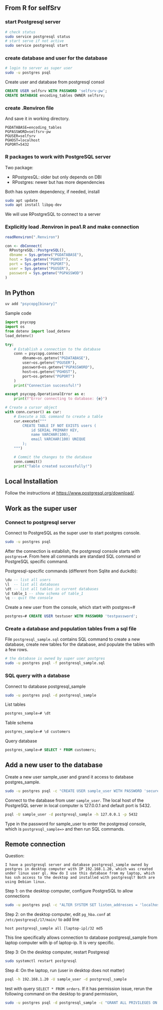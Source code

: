 ## From R for selfSrv

### start Postgresql server

```sh
# check status
sudo service postgresql status
# start serve if not active
sudo service postgresql start
```

### create database and user for the database

```sh
# login to server as super user
sudo -u postgres psql
```

Create user and database from postgresql consol

```sql
CREATE USER selfsrv WITH PASSWORD 'selfsrv-pw';
CREATE DATABASE encoding_tables OWNER selfsrv;
```

### create .Renviron file
And save it in working directory.

```
PGDATABASE=encoding_tables
PGPASSWORD=selfsrv-pw
PGUSER=selfsrv
PGHOST=localhost
PGPORT=5432
```

### R packages to work with PostgreSQL server
Two package: 
- RPostgresQL: older but only depends on DBI
- RPostgres: newer but has more dependencies

Both has system dependency, if needed, install
```sh
sudo apt update
sudo apt install libpq-dev
```

We will use RPostgreSQL to connect to a server


### Explicitly load .Renviron in pea1.R and make connection

```r
readRenviron(".Renviron")

con <- dbConnect(
  RPostgreSQL::PostgreSQL(),
  dbname = Sys.getenv("PGDATABASE"),
  host = Sys.getenv("PGHOST"),
  port = Sys.getenv("PGPORT"),
  user = Sys.getenv("PGUSER"),
  password = Sys.getenv("PGPASSWOD")
)
```

## In Python

```sh
uv add "psycopg[binary]"
```

Sample code
```python
import psycopg
import os
from dotenv import load_dotenv
load_dotenv()

try:
    # Establish a connection to the database
    conn = psycopg.connect(
        dbname=os.getenv("PGDATABASE"),
        user=os.getenv("PGUSER"),
        password=os.getenv("PGPASSWORD"),
        host=os.getenv("PGHOST"),
        port=os.getenv("PGPORT")
    )
    print("Connection successful!")

except psycopg.OperationalError as e:
    print(f"Error connecting to database: {e}")

# Create a cursor object
with conn.cursor() as cur:
    # Execute a SQL command to create a table
    cur.execute("""
        CREATE TABLE IF NOT EXISTS users (
            id SERIAL PRIMARY KEY,
            name VARCHAR(100),
            email VARCHAR(100) UNIQUE
        );
    """)

    # Commit the changes to the database
    conn.commit()
    print("Table created successfully!")
```


## Local Installation

Follow the instructions at https://www.postgresql.org/download/.

## Work as the super user

### Connect to postgresql server

Connect to PostgreSQL as the super user to start postgres console. 
```sh
sudo -u postgres psql
```
After the connection is establish, the postgresql console starts with `postgres=#`. From here all commands are standard SQL command or PostgreSQL specific command.

Postgresql-specific commands (different from Sqlite and duckdb):
```sql
\du -- list all users
\l  -- list all databases
\dt -- list all tables in current databases
\d table_1 -- show schema of table_1
\q -- quit the console
```

Create a new user from the console, which start with postgres=#
```sql
postgres=# CREATE USER testuser WITH PASSWORD 'testpassword';
```


### Create a database and population tables from a sql file

File `postgresql_sample.sql` contains SQL command to create a new database, create new tables for the database, and populate the tables with a few rows. 
```sh
# the database is owned by super user postgres
sudo -u postgres psql -f postgresql_sample.sql
```

### SQL query with a database

Connect to database postgresql_sample
```sh
sudo -u postgres psql -d postgresql_sample
```

List tables
```sql
postgres_sample=# \dt
```

Table schema
```sql
postgres_sample=# \d customers
```

Query database
```sql
postgres_sample=# SELECT * FROM customers;
```

## Add a new user to the database

Create a new user sample_user and grand it access to database postgres_sample.
```sh
sudo -u postgres psql -c "CREATE USER sample_user WITH PASSWORD 'securepassword123'; GRANT CONNECT ON DATABASE postgresql_sample TO sample_user; GRANT ALL PRIVILEGES ON ALL TABLES IN SCHEMA public TO sample_user; GRANT ALL PRIVILEGES ON ALL SEQUENCES IN SCHEMA public TO sample_user;"
```

Connect to the database from user `sample_user`.  The local host of the PostgreSQL server in local computer is 127.0.0.1 and default port is 5432.
```sh
psql -U sample_user -d postgresql_sample -h 127.0.0.1 -p 5432
```

Type in the password for sample_user to enter the postgresql console, which is `postgresql_sample=>` and then run SQL commands.


## Remote connection

Question:
```text
I have a postgresql server and database postgresql_sample owned by postgres in desktop computer with IP 192.168.1.20, which was created under linux user gl. How do I use this database from my laptop, which has ssh access to the desktop and installed with postgresql? Both are using Debian linux.
```

Step 1: on the desktop computer, configure PostgreSQL to allow connections
```sh
sudo -u postgres psql -c "ALTER SYSTEM SET listen_addresses = 'localhost,192.168.1.20';"
```

Step 2: on the desktop computer, edit `pg_hba.conf` at `/etc/postgresql/17/main/` to add line
```
host postgresql_sample all [laptop-ip]/32 md5
```
This line specifically allows connection to database postgresql_sample from laptop computer with ip of laptop-ip. It is very specific.

Step 3: On the desktop computer, restart Postgresql
```sh
sudo systemctl restart postgresql
```

Step 4: On the laptop, run (user in desktop does not matter)
```sh
psql -h 192.168.1.20 -U sample_user -d postgresql_sample
```

test with query `SELECT * FROM orders`. If it has permission issue, rerun the following command on the desktop to grand permission,
```sh
sudo -u postgres psql -d postgresql_sample -c "GRANT ALL PRIVILEGES ON ALL TABLES IN SCHEMA public TO sample_user; GRANT ALL PRIVILEGES ON ALL SEQUENCES IN SCHEMA public TO sample_user;"
```
